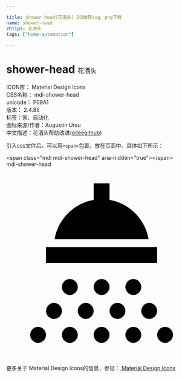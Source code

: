 ```yaml
---

title: shower head(花洒头) ICON转svg、png下载
name: shower-head
zhTips: 花洒头
tags: ["home-automation"]

---
```


# shower-head  <small style="font-size: 60%;font-weight: 100">花洒头</small>


<div class="detail-page">
<p>
<span>
ICON库：
<span class="badge-secondary badge">Material Design Icons</span> 
</span>
<br/>
<span>
CSS名称：
<span class="badge-secondary badge">mdi-shower-head</span> 
</span>
<br/>
<span>
unicode：
<span class="badge-secondary badge">F09A1</span> 
<copy-btn content='F09A1' btn-title=""></copy-btn>
<copy-btn :content='String.fromCodePoint(parseInt("F09A1", 16))' btn-title="复制U"></copy-btn>
</span>
<br/>
<span>
版本：
<span class="badge-secondary badge">2.4.85</span> 
</span><br/><span>标签：<span class="badge-light badge"><router-link to="/tags/home-automation.html">家、自动化</router-link></span></span>
<br/>
<span>图标来源/作者：<span class="badge-light badge">Augustin Ursu</span></span> 
<br/>
<span class="zh-detail">中文描述：<span class="badge-primary badge">花洒头</span><span class="help-link"><span>帮助改进</span>(<a href="https://gitee.com/liuwave/icon-helper/edit/master/json/material/shower-head.json" target="_blank" rel="noopener noreferrer">gitee</a><a href="https://github.com/liuwave/icon-helper/edit/master/json/material/shower-head.json" target="_blank" rel="noopener noreferrer">github</a></span>)</span><br/>
</p>
</div>
<div class="alert alert-dark">
  <i class="mdi mdi-shower-head mdi-48px"></i>
  <i class="mdi mdi-shower-head mdi-36px"></i>
  <i class="mdi mdi-shower-head mdi-24px"></i>
  <i class="mdi mdi-shower-head mdi-18px"></i>
</div>
<div>
  <p>引入css文件后，可以用<code>&lt;span&gt;</code>包裹，放在页面中。具体如下所示：    
  </p>
  <div class="alert alert-primary" style="font-size: 14px">
    &lt;span class="mdi mdi-shower-head" aria-hidden="true"&gt;&lt;/span&gt;
    <copy-btn content='<span class="mdi mdi-shower-head" aria-hidden="true"></span>'></copy-btn>
  </div>
  <div class="alert alert-secondary">
    <i class="mdi mdi-shower-head"
    style="font-size: 24px"
    aria-hidden="true"></i> mdi-shower-head
    <copy-btn content="mdi-shower-head" btn-title="复制图标名称"></copy-btn>
  </div>
</div>
<div id="svg" class="svg-wrap">
<svg xmlns="http://www.w3.org/2000/svg" viewBox="0 0 24 24"><path d="M20,20A1,1 0 0,1 21,21A1,1 0 0,1 20,22A1,1 0 0,1 19,21A1,1 0 0,1 20,20M16,20A1,1 0 0,1 17,21A1,1 0 0,1 16,22A1,1 0 0,1 15,21A1,1 0 0,1 16,20M12,20A1,1 0 0,1 13,21A1,1 0 0,1 12,22A1,1 0 0,1 11,21A1,1 0 0,1 12,20M8,20A1,1 0 0,1 9,21A1,1 0 0,1 8,22A1,1 0 0,1 7,21A1,1 0 0,1 8,20M4,20A1,1 0 0,1 5,21A1,1 0 0,1 4,22A1,1 0 0,1 3,21A1,1 0 0,1 4,20M6,17A1,1 0 0,1 7,18A1,1 0 0,1 6,19H6A1,1 0 0,1 5,18A1,1 0 0,1 6,17H6M10,17A1,1 0 0,1 11,18A1,1 0 0,1 10,19A1,1 0 0,1 9,18A1,1 0 0,1 10,17M14,17A1,1 0 0,1 15,18A1,1 0 0,1 14,19A1,1 0 0,1 13,18A1,1 0 0,1 14,17M18,17A1,1 0 0,1 19,18A1,1 0 0,1 18,19A1,1 0 0,1 17,18A1,1 0 0,1 18,17M8,14A1,1 0 0,1 9,15A1,1 0 0,1 8,16A1,1 0 0,1 7,15A1,1 0 0,1 8,14M12,14A1,1 0 0,1 13,15A1,1 0 0,1 12,16A1,1 0 0,1 11,15A1,1 0 0,1 12,14M16,14A1,1 0 0,1 17,15A1,1 0 0,1 16,16A1,1 0 0,1 15,15A1,1 0 0,1 16,14M19,12H5V10H19V12M17.92,9H6.08C6.5,6.5 8.5,4.5 11,4.08V2H13V4.08C15.5,4.5 17.5,6.5 17.92,9Z" /></svg>
</div>
<detail full-name='mdi-shower-head'></detail>
    
<div><p>更多关于 Material Design Icons的信息，参见：<a target="_blank" href="https://iconhelper.cn/material.html"> Material Design Icons</a>
</p></div>
